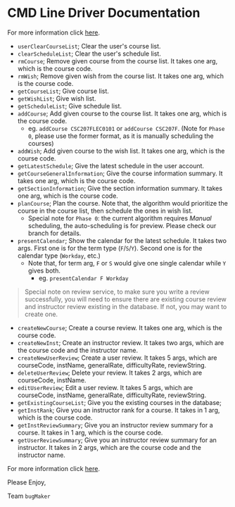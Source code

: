 # CMD Line Driver Documentation

For more information click [here](https://kuan-pang.github.io/course-project-bug-makers/).



- `userClearCourseList`; Clear the user's course list.
- `clearScheduleList`; Clear the user's schedule list.
- `rmCourse`; Remove given course from the course list. It takes one arg, which is the course code.
- `rmWish`; Remove given wish from the course list. It takes one arg, which is the course code.
- `getCourseList`; Give course list.
- `getWishList`; Give wish list.
- `getScheduleList`; Give schedule list.
- `addCourse`; Add given course to the course list. It takes one arg, which is the course code.
  - eg. `addCourse CSC207FLEC0101` or `addCourse CSC207F`. (Note for `Phase 0`, please use the former format, as it is manually scheduling the courses)
- `addWish`; Add given course to the wish list. It takes one arg, which is the course code.
- `getLatestSchedule`; Give the latest schedule in the user account.
- `getCourseGeneralInformation`; Give the course information summary. It takes one arg, which is the course code.
- `getSectionInformation`; Give the section information summary. It takes one arg, which is the course code.
- `planCourse`; Plan the course. Note that, the algorithm would prioritize the course in the course list, then schedule the ones in wish list.
  - Special note for `Phase 0`: the current algorithm requires *Manual* scheduling, the auto-scheduling is for preview. Please check our branch for details.
- `presentCalendar`; Show the calendar for the latest schedule. It takes two args. First one is for the term type (`F`/`S`/`Y`). Second one is for the calendar type (`Workday`, etc.)
  - Note that, for term arg, `F` or `S` would give one single calendar while `Y` gives both.
    - eg. `presentCalendar F Workday`

> Special note on review service, to make sure you write a review successfully, you will need to ensure there are existing course review and instructor review existing in the database. If not, you may want to create one.
    
- `createNewCourse`; Create a course review. It takes one arg, which is the course code.
- `createNewInst`; Create an instructor review. It takes two args, which are the course code and the instructor name.
- `createNewUserReview`; Create a user review. It takes 5 args, which are courseCode, instName, generalRate, difficultyRate, reviewString.
- `deleteUserReview`; Delete your review. It takes 2 args, which are courseCode, instName.
- `editUserReview`; Edit a user review. It takes 5 args, which are courseCode, instName, generalRate, difficultyRate, reviewString.
- `getExistingCourseList`; Give you the existing courses in the database; 
- `getInstRank`; Give you an instructor rank for a course. It takes in 1 arg, which is the course code.
- `getInstReviewSummary`; Give you an instructor review summary for a course. It takes in 1 arg, which is the course code.
- `getUserReviewSummary`; Give you an instructor review summary for an instructor. It takes in 2 args, which are the course code and the instructor name.


For more information click [here](https://kuan-pang.github.io/course-project-bug-makers/).


Please Enjoy,

Team `bugMaker`


